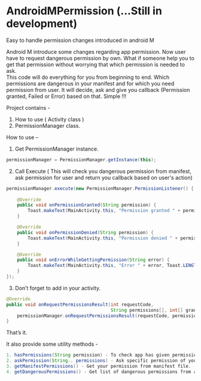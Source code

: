 # AndroidMPermission (...Still in development)

Easy to handle permission changes introduced in android M

Android M introduce some changes regarding app permission. Now user have to request dangerous permission by own.
What if someone help you to get that permission without worrying that which permission is needed to ask.  
This code will do everything for you from beginning to end. Which permissions are dangerous in your manifest and for which you need permission from user. It will decide, ask and give you callback (Permission granted, Failed or Error) based on that. Simple !!!

Project contains -

1. How to use ( Activity class )
2. PermissionManager class. 

How to use –

1. Get PermissionManager instance. 

```java
permissionManager = PermissionManager.getInstance(this);
```

2. Call Execute ( This will check you dangerous permission from manifest, ask permission for user and return you callback based on user's action)

```java
permissionManager.execute(new PermissionManager.PermissionListener() {
    
    @Override
    public void onPermissionGranted(String permission) {
        Toast.makeText(MainActivity.this, "Permission granted " + permission, Toast.LENGTH_LONG).show();
    }

    @Override
    public void onPermissionDenied(String permission) {
        Toast.makeText(MainActivity.this, "Permission denied " + permission, Toast.LENGTH_LONG).show();
    }

    @Override
    public void onErrorWhileGettingPermission(String error) {
        Toast.makeText(MainActivity.this, "Error " + error, Toast.LENGTH_LONG).show();
    }
});
```

3. Don’t forget to add in your activity. 

```java
@Override
public void onRequestPermissionsResult(int requestCode,
                                       String permissions[], int[] grantResults) {
    permissionManager.onRequestPermissionsResult(requestCode, permissions, grantResults);
}
```

That’s it.

It also provide some utility methods -

```java
1. hasPermissions(String permission) - To check app has given permission.
2. askPermission(String.. permissions) - Ask specific permission of your choice. 
3. getManifestPermissions() - Get your permission from manifest file.
4. getDangerousPermissions() - Get list of dangerous permissions from android. 
```

